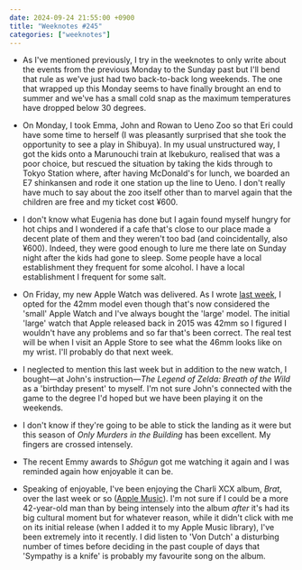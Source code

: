 ```yaml
---
date: 2024-09-24 21:55:00 +0900
title: "Weeknotes #245"
categories: ["weeknotes"]
---
```


- As I've mentioned previously, I try in the weeknotes to only write about the events from the previous Monday to the Sunday past but I'll bend that rule as we've just had two back-to-back long weekends. The one that wrapped up this Monday seems to have finally brought an end to summer and we've has a small cold snap as the maximum temperatures have dropped below 30 degrees.

- On Monday, I took Emma, John and Rowan to Ueno Zoo so that Eri could have some time to herself (I was pleasantly surprised that she took the opportunity to see a play in Shibuya). In my usual unstructured way, I got the kids onto a Marunouchi train at Ikebukuro, realised that was a poor choice, but rescued the situation by taking the kids through to Tokyo Station where, after having McDonald's for lunch, we boarded an E7 shinkansen and rode it one station up the line to Ueno. I don't really have much to say about the zoo itself other than to marvel again that the children are free and my ticket cost ¥600.

- I don't know what Eugenia has done but I again found myself hungry for hot chips and I wondered if a cafe that's close to our place made a decent plate of them and they weren't too bad (and coincidentally, also ¥600). Indeed, they were good enough to lure me there late on Sunday night after the kids had gone to sleep. Some people have a local establishment they frequent for some alcohol. I have a local establishment I frequent for some salt.

- On Friday, my new Apple Watch was delivered. As I wrote [last week](https://updates.inqk.net/post/1726558680.html), I opted for the 42mm model even though that's now considered the 'small' Apple Watch and I've always bought the 'large' model. The initial 'large' watch that Apple released back in 2015 was 42mm so I figured I wouldn't have any problems and so far that's been correct. The real test will be when I visit an Apple Store to see what the 46mm looks like on my wrist. I'll probably do that next week.

- I neglected to mention this last week but in addition to the new watch, I bought—at John's instruction—_The Legend of Zelda: Breath of the Wild_ as a 'birthday present' to myself. I'm not sure John's connected with the game to the degree I'd hoped but we have been playing it on the weekends.

- I don't know if they're going to be able to stick the landing as it were but this season of _Only Murders in the Building_ has been excellent. My fingers are crossed intensely.

- The recent Emmy awards to _Shōgun_ got me watching it again and I was reminded again how enjoyable it can be.

- Speaking of enjoyable, I've been enjoying the Charli XCX album, _Brat_, over the last week or so ([Apple Music](https://music.apple.com/us/album/brat/1739079974)). I'm not sure if I could be a more 42-year-old man than by being intensely into the album _after_ it's had its big cultural moment but for whatever reason, while it didn't click with me on its initial release (when I added it to my Apple Music library), I've been extremely into it recently. I did listen to 'Von Dutch' a disturbing number of times before deciding in the past couple of days that 'Sympathy is a knife' is probably my favourite song on the album.
